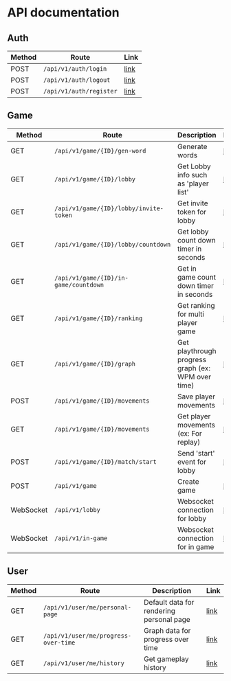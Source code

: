 # API documentation
## Auth
| Method | Route                   | Link                           |
|--------|-------------------------|--------------------------------|
| POST   | `/api/v1/auth/login`    | [link](./api/v1/auth/login.md) |
| POST   | `/api/v1/auth/logout`   | [link](./api/v1/auth/login.md) |
| POST   | `/api/v1/auth/register` | [link](./api/v1/auth/login.md) |

## Game
| Method    | Route                                  | Description                                        | Link                           |
|-----------|----------------------------------------|----------------------------------------------------|--------------------------------|
| GET       | `/api/v1/game/{ID}/gen-word`           | Generate words                                     | [link](./api/v1/auth/login.md) |
| GET       | `/api/v1/game/{ID}/lobby`              | Get Lobby info such as 'player list'               | [link](./api/v1/auth/login.md) |
| GET       | `/api/v1/game/{ID}/lobby/invite-token` | Get invite token for lobby                         | [link](./api/v1/auth/login.md) |
| GET       | `/api/v1/game/{ID}/lobby/countdown`    | Get lobby count down timer in seconds              | [link](./api/v1/auth/login.md) |
| GET       | `/api/v1/game/{ID}/in-game/countdown`  | Get in game count down timer in seconds            | [link](./api/v1/auth/login.md) |
| GET       | `/api/v1/game/{ID}/ranking`            | Get ranking for multi player game                  | [link](./api/v1/auth/login.md) |
| GET       | `/api/v1/game/{ID}/graph`              | Get playthrough progress graph (ex: WPM over time) | [link](./api/v1/auth/login.md) |
| POST      | `/api/v1/game/{ID}/movements`          | Save player movements                              | [link](./api/v1/auth/login.md) |
| GET       | `/api/v1/game/{ID}/movements`          | Get player movements (ex: For replay)              | [link](./api/v1/auth/login.md) |
| POST      | `/api/v1/game/{ID}/match/start`        | Send 'start' event for lobby                       | [link](./api/v1/auth/login.md) |
| POST      | `/api/v1/game`                         | Create game                                        | [link](./api/v1/auth/login.md) |
| WebSocket | `/api/v1/lobby`                        | Websocket connection for lobby                     | [link](./api/v1/auth/login.md) |
| WebSocket | `/api/v1/in-game`                      | Websocket connection for in game                   | [link](./api/v1/auth/login.md) |

## User
| Method | Route                                      | Description                              | Link                           |
|--------|--------------------------------------------|------------------------------------------|--------------------------------|
| GET    | `/api/v1/user/me/personal-page`            | Default data for rendering personal page | [link](./api/v1/auth/login.md) |
| GET    | `/api/v1/user/me/progress-over-time` | Graph data for progress over time        | [link](./api/v1/auth/login.md) |
| GET    | `/api/v1/user/me/history`                  | Get gameplay history                     | [link](./api/v1/auth/login.md) |
